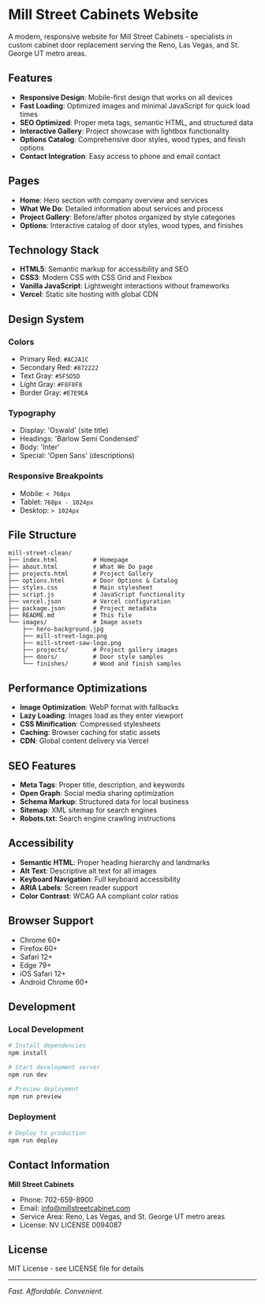 # Mill Street Cabinets Website

A modern, responsive website for Mill Street Cabinets - specialists in custom cabinet door replacement serving the Reno, Las Vegas, and St. George UT metro areas.

## Features

- **Responsive Design**: Mobile-first design that works on all devices
- **Fast Loading**: Optimized images and minimal JavaScript for quick load times
- **SEO Optimized**: Proper meta tags, semantic HTML, and structured data
- **Interactive Gallery**: Project showcase with lightbox functionality
- **Options Catalog**: Comprehensive door styles, wood types, and finish options
- **Contact Integration**: Easy access to phone and email contact

## Pages

- **Home**: Hero section with company overview and services
- **What We Do**: Detailed information about services and process
- **Project Gallery**: Before/after photos organized by style categories
- **Options**: Interactive catalog of door styles, wood types, and finishes

## Technology Stack

- **HTML5**: Semantic markup for accessibility and SEO
- **CSS3**: Modern CSS with CSS Grid and Flexbox
- **Vanilla JavaScript**: Lightweight interactions without frameworks
- **Vercel**: Static site hosting with global CDN

## Design System

### Colors
- Primary Red: `#AC2A1C`
- Secondary Red: `#872222`
- Text Gray: `#5F5D5D`
- Light Gray: `#F8F8F8`
- Border Gray: `#E7E9EA`

### Typography
- Display: 'Oswald' (site title)
- Headings: 'Barlow Semi Condensed'
- Body: 'Inter'
- Special: 'Open Sans' (descriptions)

### Responsive Breakpoints
- Mobile: `< 768px`
- Tablet: `768px - 1024px`
- Desktop: `> 1024px`

## File Structure

```
mill-street-clean/
├── index.html          # Homepage
├── about.html          # What We Do page
├── projects.html       # Project Gallery
├── options.html        # Door Options & Catalog
├── styles.css          # Main stylesheet
├── script.js           # JavaScript functionality
├── vercel.json         # Vercel configuration
├── package.json        # Project metadata
├── README.md           # This file
└── images/             # Image assets
    ├── hero-background.jpg
    ├── mill-street-logo.png
    ├── mill-street-saw-logo.png
    ├── projects/       # Project gallery images
    ├── doors/          # Door style samples
    └── finishes/       # Wood and finish samples
```

## Performance Optimizations

- **Image Optimization**: WebP format with fallbacks
- **Lazy Loading**: Images load as they enter viewport
- **CSS Minification**: Compressed stylesheets
- **Caching**: Browser caching for static assets
- **CDN**: Global content delivery via Vercel

## SEO Features

- **Meta Tags**: Proper title, description, and keywords
- **Open Graph**: Social media sharing optimization
- **Schema Markup**: Structured data for local business
- **Sitemap**: XML sitemap for search engines
- **Robots.txt**: Search engine crawling instructions

## Accessibility

- **Semantic HTML**: Proper heading hierarchy and landmarks
- **Alt Text**: Descriptive alt text for all images
- **Keyboard Navigation**: Full keyboard accessibility
- **ARIA Labels**: Screen reader support
- **Color Contrast**: WCAG AA compliant color ratios

## Browser Support

- Chrome 60+
- Firefox 60+
- Safari 12+
- Edge 79+
- iOS Safari 12+
- Android Chrome 60+

## Development

### Local Development
```bash
# Install dependencies
npm install

# Start development server
npm run dev

# Preview deployment
npm run preview
```

### Deployment
```bash
# Deploy to production
npm run deploy
```

## Contact Information

**Mill Street Cabinets**
- Phone: 702-659-8900
- Email: info@millstreetcabinet.com
- Service Area: Reno, Las Vegas, and St. George UT metro areas
- License: NV LICENSE 0094087

## License

MIT License - see LICENSE file for details

---

*Fast. Affordable. Convenient.*